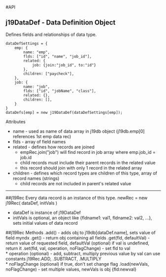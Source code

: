 #API

## j19DataDef - Data Definition Object  

Defines fields and relationships of data type.

```
dataDefSettings = {
	emp: {
		name: "emp",
		flds: ["id", "name", "job_id"],
		related: {
			job: {join:"job_id", to:"id"}
		},
		children: ["paycheck"],
	},
	job: {
		name: "job",
		flds: ["id", "jobName", "class"],
		related: {},
		children: [],
	}
}
dataDefs[emp] = new j19DataDef(dataDefSettings[emp]);
```

Attributes  
* name - used as name of data array in j19db object (j19db.emp[0] references 1st emp data rec)
* flds - array of field names 
* related - defines how records are joined
    * empRec.join("job") will find record in job array where emp.job_id = job.id
    * child records must include their parent records in the related value
    * this record should join with only 1 record in the related array
* children - defines which record types are children of this type, array of record names (strings)
    * child records are not included in parent's related value 
  
<hr>

##j19Rec
Every data record is an instance of this type.
newRec = new j19Rec( dataDef, initVals )  
* dataDef is instance of j19DataDef
* initVals is optional, an object like {fldname1: val1, fldname2: val2, ...}, sets initial values of data record

##j19Rec Methods
.add() - adds obj to j19db[dataDef.name], sets value of field myndx 
.get() - return obj containing all fields
.get(fld, defaultVal) - return value of requested field, defaultVal (optional) if val is undefined, return it
.set(fld, val, operation, noFlagChange) - set fld to val  
    * operation (optional) - add, subtract, multiply previous value by val
    can use constants j19Rec.ADD, .SUBTRACT, .MULTIPLY  
	* noFlagChange (optional) if true, don't set change flag
.load(newVals, noFlagChange) - set multiple values, newVals is obj {fld:newval}

